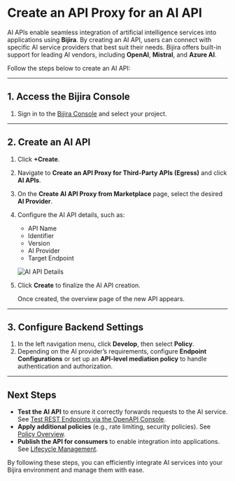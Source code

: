 # Create an API Proxy for an AI API  

AI APIs enable seamless integration of artificial intelligence services into applications using **Bijira**. By creating an AI API, users can connect with specific AI service providers that best suit their needs. Bijira offers built-in support for leading AI vendors, including **OpenAI**, **Mistral**, and **Azure AI**.  

Follow the steps below to create an AI API:  

---

## 1. Access the Bijira Console

1. Sign in to the [Bijira Console](https://console.bijira.dev/) and select your project.  

---

## 2. Create an AI API

1. Click **+Create**.
2. Navigate to **Create an API Proxy for Third-Party APIs (Egress)** and click **AI APIs**.  
3. On the **Create AI API Proxy from Marketplace** page, select the desired **AI Provider**.  
4. Configure the AI API details, such as:  
    - API Name  
    - Identifier  
    - Version  
    - AI Provider  
    - Target Endpoint  

    ![AI API Details](../../assets/img/create-api-proxy/third-party-apis/ai-apis/configure-ai-api-details.png)  

5. Click **Create** to finalize the AI API creation.  

   Once created, the overview page of the new API appears.  

---

## 3. Configure Backend Settings

1. In the left navigation menu, click **Develop**, then select **Policy**.  
2. Depending on the AI provider’s requirements, configure **Endpoint Configurations** or set up an **API-level mediation policy** to handle authentication and authorization.  

---

## Next Steps

- **Test the AI API** to ensure it correctly forwards requests to the AI service. See [Test REST Endpoints via the OpenAPI Console](../../test-api-proxy/openapi-console.md).  
- **Apply additional policies** (e.g., rate limiting, security policies). See [Policy Overview](../../develop-api-proxy/policy/attach-and-manage-policies.md#attach-a-policy).  
- **Publish the API for consumers** to enable integration into applications. See [Lifecycle Management](../../develop-api-proxy/lifecycle-management.md).  

By following these steps, you can efficiently integrate AI services into your Bijira environment and manage them with ease.  
